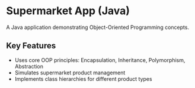 # Supermarket App (Java)

A Java application demonstrating Object-Oriented Programming concepts.

## Key Features
- Uses core OOP principles: Encapsulation, Inheritance, Polymorphism, Abstraction
- Simulates supermarket product management
- Implements class hierarchies for different product types
